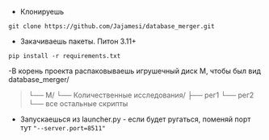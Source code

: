 - Клонируешь
```
git clone https://github.com/Jajamesi/database_merger.git
```

- Закачиваешь пакеты. Питон 3.11+
```
pip install -r requirements.txt
```

-В корень проекта распаковываешь игрушечный диск М, чтобы был вид
database_merger/
>└── M/
>    └── Количественные исследования/
>        ├── рег1
>        └── рег2
>└── все остальные скрипты

- Запускаешься из launcher.py - если будет ругаться, поменяй порт тут `"--server.port=8511"`

